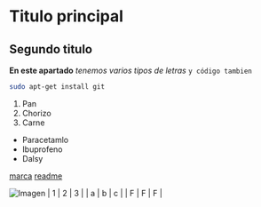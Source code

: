 # Titulo principal
## Segundo titulo
**En este apartado** *tenemos varios tipos de letras* `y código tambien`
```bash 
sudo apt-get install git
```

1. Pan
2. Chorizo
3. Carne

- Paracetamlo
- Ibuprofeno
- Dalsy

[marca](https://www.marca.com)
[readme](./README.md)

![Imagen](https://media.istockphoto.com/id/636379014/es/foto/manos-la-formaci%C3%B3n-de-una-forma-de-coraz%C3%B3n-con-silueta-al-atardecer.jpg?s=612x612&w=0&k=20&c=R2BE-RgICBnTUjmxB8K9U0wTkNoCKZRi-Jjge8o_OgE=)
| 1 | 2 | 3 |
| a | b | c |
| F | F | F |

